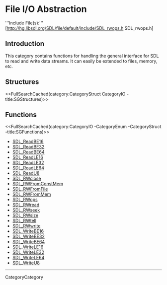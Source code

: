 
# File I/O Abstraction

'''Include File(s):'''  [http://hg.libsdl.org/SDL/file/default/include/SDL_rwops.h SDL_rwops.h]


## Introduction
This category contains functions for handling the general interface for SDL to read and write data streams.  It can easily be extended to files, memory, etc.

<!-- #Remove this line and the ## below to use this markup if it becomes relevant to this category -->
<!-- #== Enumerations == -->
<!-- #<<FullSearchCached(category:CategoryEnum CategoryIO -title:SGEnumerations)>> -->

## Structures
<<FullSearchCached(category:CategoryStruct CategoryIO -title:SGStructures)>>

## Functions
<<FullSearchCached(category:CategoryIO -CategoryEnum -CategoryStruct -title:SGFunctions)>>

<!-- BEGIN CATEGORY LIST -->
- [SDL_ReadBE16](SDL_ReadBE16)
- [SDL_ReadBE32](SDL_ReadBE32)
- [SDL_ReadBE64](SDL_ReadBE64)
- [SDL_ReadLE16](SDL_ReadLE16)
- [SDL_ReadLE32](SDL_ReadLE32)
- [SDL_ReadLE64](SDL_ReadLE64)
- [SDL_ReadU8](SDL_ReadU8)
- [SDL_RWclose](SDL_RWclose)
- [SDL_RWFromConstMem](SDL_RWFromConstMem)
- [SDL_RWFromFile](SDL_RWFromFile)
- [SDL_RWFromMem](SDL_RWFromMem)
- [SDL_RWops](SDL_RWops)
- [SDL_RWread](SDL_RWread)
- [SDL_RWseek](SDL_RWseek)
- [SDL_RWsize](SDL_RWsize)
- [SDL_RWtell](SDL_RWtell)
- [SDL_RWwrite](SDL_RWwrite)
- [SDL_WriteBE16](SDL_WriteBE16)
- [SDL_WriteBE32](SDL_WriteBE32)
- [SDL_WriteBE64](SDL_WriteBE64)
- [SDL_WriteLE16](SDL_WriteLE16)
- [SDL_WriteLE32](SDL_WriteLE32)
- [SDL_WriteLE64](SDL_WriteLE64)
- [SDL_WriteU8](SDL_WriteU8)
<!-- END CATEGORY LIST -->
----
CategoryCategory
